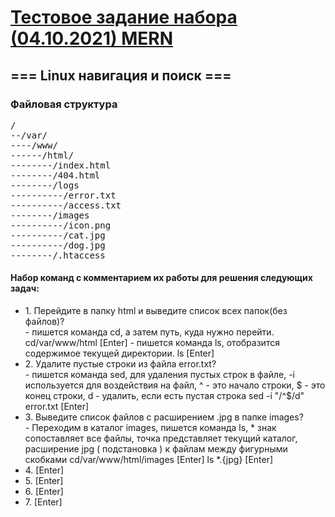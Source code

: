 <h1>
    <a href="https://dmitriy-1986.github.io/TestTask-04.10.2021/">Тестовое задание набора (04.10.2021) MERN </a>  
</h1>

<h2>
    === Linux навигация и поиск ===
</h2>
<h3>
    Файловая структура
</h3>
<pre>
/
--/var/
----/www/
------/html/
--------/index.html
--------/404.html
--------/logs
----------/error.txt
----------/access.txt
--------/images
----------/icon.png
----------/cat.jpg
----------/dog.jpg
--------/.htaccess
</pre>
<h4>
    Набор команд с комментарием их работы для решения следующих задач:
</h4>
<ul>
    <li>
        1. Перейдите в папку html и выведите список всех папок(без файлов)?<br>
        - пишется команда cd, а затем путь, куда нужно перейти.
        cd/var/www/html [Enter] 
        - пишется команда ls, отобразится содержимое текущей директории.
        ls [Enter]
    </li>
    <li>
        2. Удалите пустые строки из файла error.txt?<br>
        - пишется команда sed, для удаления пустых строк в файле, -i используется
        для воздействия на файл, ^ - это начало строки, $ - это конец строки,
        d - удалить, если есть пустая строка
        sed -i "/^$/d" error.txt [Enter]
    </li>
    <li>
        3. Выведите список файлов с расширением .jpg в папке images?<br>
        - Переходим в каталог images, пишется команда ls, * знак сопоставляет все файлы,
        точка представляет текущий каталог,  расширение jpg ( подстановка ) к файлам 
        между фигурными скобками 
        cd/var/www/html/images [Enter] 
        ls *.{jpg} [Enter]
    </li>
    <li>
        4. 
         [Enter]
    </li>
    <li>
        5. 
         [Enter]
    </li>
    <li>
        6. 
         [Enter]
    </li>
    <li>
        7. 
         [Enter]
    </li>
</ul>

